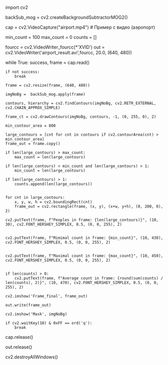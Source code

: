 import cv2

backSub_mog = cv2.createBackgroundSubtractorMOG2()

cap = cv2.VideoCapture("airport.mp4") # Пример с видео (аэропорт)

min_count = 100
max_count = 0
counts = []

fourcc = cv2.VideoWriter_fourcc(*'XVID')
out = cv2.VideoWriter('airport_result.avi',fourcc, 20.0, (640, 480))

while True:
    success, frame = cap.read()

    if not success:
        break

    frame = cv2.resize(frame, (640, 480))
    
    imgNoBg =  backSub_mog.apply(frame)
    
    contours, hierarchy = cv2.findContours(imgNoBg, cv2.RETR_EXTERNAL, cv2.CHAIN_APPROX_SIMPLE)
   
    frame_ct = cv2.drawContours(imgNoBg, contours, -1, (0, 255, 0), 2)   

    min_contour_area = 800  

    large_contours = [cnt for cnt in contours if cv2.contourArea(cnt) > min_contour_area]
    frame_out = frame.copy()

    if len(large_contours) > max_count:
        max_count = len(large_contours)

    if len(large_contours) < min_count and len(large_contours) > 1:
        min_count = len(large_contours)

    if len(large_contours) > 1:
        counts.append(len(large_contours))

 
    for cnt in large_contours:
        x, y, w, h = cv2.boundingRect(cnt)
        frame_out = cv2.rectangle(frame, (x, y), (x+w, y+h), (0, 200, 0), 2)
    
    cv2.putText(frame, f"Peoples in frame: {len(large_contours)}", (10, 30), cv2.FONT_HERSHEY_SIMPLEX, 0.5, (0, 0, 255), 2)

    
    cv2.putText(frame, f"Mimimal count in frame: {min_count}", (10, 430), cv2.FONT_HERSHEY_SIMPLEX, 0.5, (0, 0, 255), 2)
    

    cv2.putText(frame, f"Maximal count in frame: {max_count}", (10, 450), cv2.FONT_HERSHEY_SIMPLEX, 0.5, (0, 0, 255), 2)
    
  
    if len(counts) > 0:
        cv2.putText(frame, f"Average count in frame: {round(sum(counts) / len(counts), 2)}", (10, 470), cv2.FONT_HERSHEY_SIMPLEX, 0.5, (0, 0, 255), 2)

    cv2.imshow('Frame_final', frame_out)

    out.write(frame_out)
    
    cv2.imshow('Mask', imgNoBg)

    if cv2.waitKey(10) & 0xFF == ord('q'):
        break

cap.release()

out.release()

cv2.destroyAllWindows()
